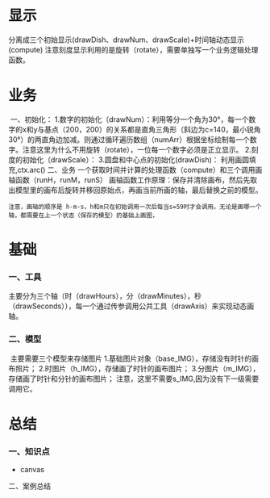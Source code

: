 # 显示

​    分离成三个初始显示(drawDish、drawNum、drawScale)+时间轴动态显示(compute)
    注意刻度显示利用的是旋转（rotate），需要单独写一个业务逻辑处理函数。



# 业务

​    一、初始化：
    1.数字的初始化（drawNum）：利用等分一个角为30°，每一个数字的x和y与基点（200，200）的关系都是直角三角形（斜边为c=140，最小锐角30°）的两直角边加减。则通过循环遍历数组（numArr）根据坐标绘制每一个数字。注意这里为什么不用旋转（rotate），一位每一个数字必须是正立显示。
    2.刻度的初始化（drawScale）：
    3.圆盘和中心点的初始化(drawDish)：
        利用画圆填充,ctx.arc()
    二、业务
    一个获取时间并计算的处理函数（compute）和三个调用画轴函数（runH，runM，runS）
    画轴函数工作原理：保存并清除画布，然后先取出模型里的画布后旋转并移回原始点，再画当前所画的轴，最后替换之前的模型。

    注意，画轴的顺序是 h-m-s，h和m只在初始调用一次后每当s=59时才会调用。无论是画哪一个轴，都需要在上一个状态（保存的模型）的基础上画图，

# 基础

### 一、工具

​    主要分为三个轴（时（drawHours），分（drawMinutes），秒（drawSeconds）），每一个通过传参调用公共工具（drawAxis）来实现动态画轴。  

### 二、模型

​    主要需要三个模型来存储图片
        1.基础图片对象（base_IMG），存储没有时针的画布照片；
        2.时图片（h_IMG），存储画了时针的画布图片；
        3.分图片（m_IMG），存储画了时针和分针的画布图片；
    注意，这里不需要s_IMG,因为没有下一级需要调用它。



# 总结

### 一、知识点

- canvas

二、案例总结